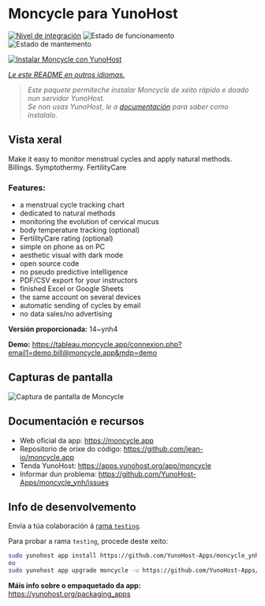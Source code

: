 <!--
NOTA: Este README foi creado automáticamente por <https://github.com/YunoHost/apps/tree/master/tools/readme_generator>
NON debe editarse manualmente.
-->

# Moncycle para YunoHost

[![Nivel de integración](https://apps.yunohost.org/badge/integration/moncycle)](https://ci-apps.yunohost.org/ci/apps/moncycle/)
![Estado de funcionamento](https://apps.yunohost.org/badge/state/moncycle)
![Estado de mantemento](https://apps.yunohost.org/badge/maintained/moncycle)

[![Instalar Moncycle con YunoHost](https://install-app.yunohost.org/install-with-yunohost.svg)](https://install-app.yunohost.org/?app=moncycle)

*[Le este README en outros idiomas.](./ALL_README.md)*

> *Este paquete permíteche instalar Moncycle de xeito rápido e doado nun servidor YunoHost.*  
> *Se non usas YunoHost, le a [documentación](https://yunohost.org/install) para saber como instalalo.*

## Vista xeral

Make it easy to monitor menstrual cycles and apply natural methods. Billings. Symptothermy. FertilityCare

### Features:

- a menstrual cycle tracking chart
- dedicated to natural methods
- monitoring the evolution of cervical mucus
- body temperature tracking (optional)
- FertilityCare rating (optional)
- simple on phone as on PC
- aesthetic visual with dark mode
- open source code
- no pseudo predictive intelligence
- PDF/CSV export for your instructors
- finished Excel or Google Sheets
- the same account on several devices
- automatic sending of cycles by email
- no data sales/no advertising

**Versión proporcionada:** 14~ynh4

**Demo:** <https://tableau.moncycle.app/connexion.php?email1=demo.bill@moncycle.app&mdp=demo>

## Capturas de pantalla

![Captura de pantalla de Moncycle](./doc/screenshots/moncycle_app.png)

## Documentación e recursos

- Web oficial da app: <https://moncycle.app>
- Repositorio de orixe do código: <https://github.com/jean-io/moncycle.app>
- Tenda YunoHost: <https://apps.yunohost.org/app/moncycle>
- Informar dun problema: <https://github.com/YunoHost-Apps/moncycle_ynh/issues>

## Info de desenvolvemento

Envía a túa colaboración á [rama `testing`](https://github.com/YunoHost-Apps/moncycle_ynh/tree/testing).

Para probar a rama `testing`, procede deste xeito:

```bash
sudo yunohost app install https://github.com/YunoHost-Apps/moncycle_ynh/tree/testing --debug
ou
sudo yunohost app upgrade moncycle -u https://github.com/YunoHost-Apps/moncycle_ynh/tree/testing --debug
```

**Máis info sobre o empaquetado da app:** <https://yunohost.org/packaging_apps>
